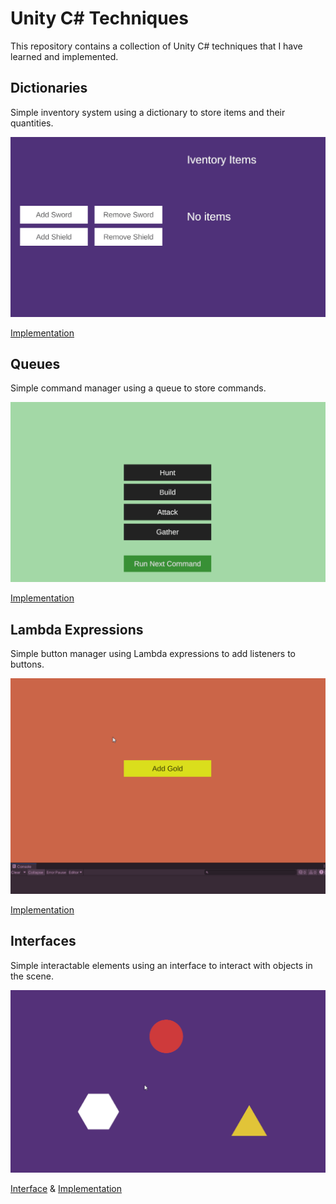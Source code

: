 # Unity C# Techniques

This repository contains a collection of Unity C# techniques that I have learned and implemented.

## Dictionaries

Simple inventory system using a dictionary to store items and their quantities.

![Dictionaries](preview_dictionaries.gif)

[Implementation](Assets/Scripts/Inventory.cs)

## Queues

Simple command manager using a queue to store commands.

![Queues](preview_queue.gif)

[Implementation](Assets/Scripts/CommandManager.cs)

## Lambda Expressions

Simple button manager using Lambda expressions to add listeners to buttons.

![Lambda Expressions](preview_lambda.gif)

[Implementation](Assets/Scripts/ButtonManager.cs)

## Interfaces

Simple interactable elements using an interface to interact with objects in the scene.

![Interfaces](preview_interfaces.gif)

[Interface](Assets/Scripts/IInteractable.cs) & 
[Implementation](Assets/Scripts/ColorChanger.cs)
